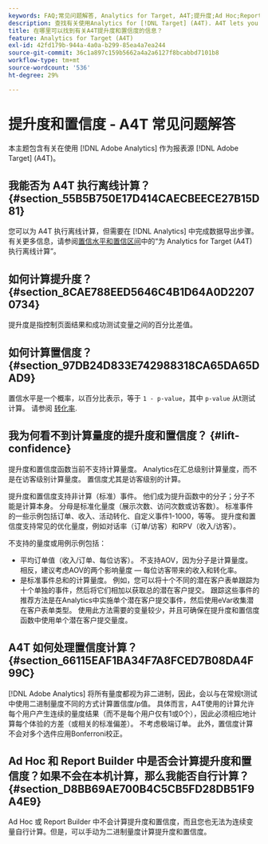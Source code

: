 ```yaml
---
keywords: FAQ;常见问题解答, Analytics for Target, A4T;提升度;Ad Hoc;Report Builder;置信度
description: 查找有关使用Analytics for [!DNL Target] (A4T). A4T lets you use Analytics reporting for [!DNL Target] 活动。
title: 在哪里可以找到有关A4T提升度和置信度的信息？
feature: Analytics for Target (A4T)
exl-id: 42fd179b-944a-4a0a-b299-85ea4a7ea244
source-git-commit: 36c1a897c159b5662a4a2a6127f8bcabbd7101b8
workflow-type: tm+mt
source-wordcount: '536'
ht-degree: 29%

---
```


# 提升度和置信度 - A4T 常见问题解答

本主题包含有关在使用 [!DNL Adobe Analytics] 作为报表源 [!DNL Adobe Target] (A4T)。

## 我能否为 A4T 执行离线计算？ {#section_55B5B750E17D414CAECBEECE27B15D81}

您可以为 A4T 执行离线计算，但需要在 [!DNL Analytics] 中完成数据导出步骤。有关更多信息，请参阅[置信水平和置信区间](/help/c-reports/conversion-rate.md#concept_0D0002A1EBDF420E9C50E2A46F36629B)中的“为 Analytics for Target (A4T) 执行离线计算”。

## 如何计算提升度？ {#section_8CAE788EED5646C4B1D64A0D22070734}

提升度是指控制页面结果和成功测试变量之间的百分比差值。

## 如何计算置信度？ {#section_97DB24D833E742988318CA65DA65DAD9}

置信水平是一个概率，以百分比表示，等于 `1 - p-value`，其中 `p-value` 从t测试计算。 请参阅 [转化率](/help/c-reports/conversion-rate.md#concept_0D0002A1EBDF420E9C50E2A46F36629B).

## 我为何看不到计算量度的提升度和置信度？ {#lift-confidence}

提升度和置信度函数当前不支持计算量度。 Analytics在汇总级别计算量度，而不是在访客级别计算量度。 置信度尤其是访客级别的计算。

提升度和置信度支持非计算（标准）事件。 他们成为提升函数中的分子；分子不能是计算本身。 分母是标准化量度（展示次数、访问次数或访客数）。 标准事件的一些示例包括订单、收入、活动转化、自定义事件1-1000，等等。 提升度和置信度支持常见的优化量度，例如对话率（订单/访客）和RPV（收入/访客）。

不支持的量度或用例示例包括：

* 平均订单值（收入/订单、每位访客）。 不支持AOV，因为分子是计算量度。 相反，建议考虑AOV的两个影响量度 — 每位访客带来的收入和转化率。
* 是标准事件总和的计算量度。 例如，您可以将十个不同的潜在客户表单跟踪为十个单独的事件，然后将它们相加以获取总的潜在客户提交。 跟踪这些事件的推荐方法是在Analytics中实施单个潜在客户提交事件，然后使用eVar收集潜在客户表单类型。 使用此方法需要的变量较少，并且可确保在提升度和置信度函数中使用单个潜在客户提交量度。

## A4T 如何处理置信度计算？ {#section_66115EAF1BA34F7A8FCED7B08DA4F99C}

[!DNL Adobe Analytics] 将所有量度都视为非二进制，因此，会以与在常规t测试中使用二进制量度不同的方式计算置信度/p值。 具体而言，A4T使用的计算允许每个用户产生连续的量度结果（而不是每个用户仅有1或0个），因此必须相应地计算每个体验的方差（或相关的标准偏差）。 不考虑极端订单。 此外，置信度计算不会对多个选件应用Bonferroni校正。

## Ad Hoc 和 Report Builder 中是否会计算提升度和置信度？如果不会在本机计算，那么我能否自行计算？ {#section_D8BB69AE700B4C5CB5FD28DB51F9A4E9}

Ad Hoc 或 Report Builder 中不会计算提升度和置信度，而且您也无法为连续变量自行计算。但是，可以手动为二进制量度计算提升度和置信度。
